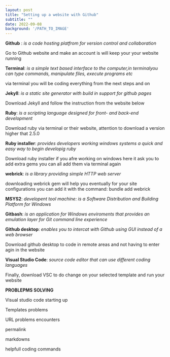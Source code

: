 ```yaml
---
layout: post
title: "Setting up a website with Github"
subtitle: ""
date: 2022-09-08
background: '/PATH_TO_IMAGE'
---
```

**Github** : *is a code hosting platfrom for version control and collaboration*


Go to Github website and make an account is will keep your your website running


**Terminal**: *is a simple text based interface to the computer,in terminalyou can type commands, manipulate files, execute programs etc*


via terminal you will be coding everything from the next steps and on


**Jekyll**: *is a static site generator with build in support for github pages*


Download Jekyll and follow the instruction from the website below


**Ruby**: *is a scripting language designed for front- and back-end development*


Download ruby via terminal or their website, attention to download a version higher that 2.5.0


**Ruby installer**: *provides developers working windows systems a quick and easy way to begin developig ruby*


Download ruby installer if you afre working on windows here it ask you to add extra gems you can all add them via terminal again


**webrick**: *is a library providing simple HTTP web server*


downloading webrick gem will help you eventually for your site configurations you can add it with the command: bundle add webrick


**MSYS2**: *developent tool machine: is a Software Distribution and Building Platform for Windows*



**Gitbash**: *is an application for Windows enviroments that provides an emulation layer for Git command line experience*


**Github desktop**: *enables you to intercat with Github using GUI instead of a web browser*


Download github desktop to code in remote areas and not having to enter agin in the website

**Visual Studio Code**: *source code editor that can use different coding languages*


Finally, download VSC to do change on your selected template and run your website



**PROBLEPMS SOLVING**


Visual studio code starting up


Templates problems


URL problems encounters


permalink


markdowns


helpfull coding commands
